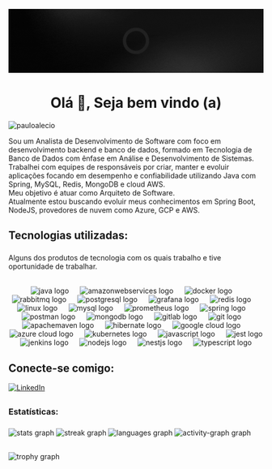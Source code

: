 ![PauloAlecio](https://github.com/PauloAlecio/PauloAlecio/blob/main/assets/red-Banner-1584px-396px.gif)
<h1 align="center">Olá 👋, Seja bem vindo (a) </h1>


<p align="left"> <img src="https://komarev.com/ghpvc/?username=pauloalecio&label=Visualizações%20de%20perfil&color=9a040a&style=flat" alt="pauloalecio" /> </p>

<p align="left">Sou um Analista de Desenvolvimento de Software com foco em desenvolvimento backend e banco de dados, formado em Tecnologia de Banco de Dados com ênfase em Análise e Desenvolvimento de Sistemas. 
  <br>
  Trabalhei com equipes de responsáveis por criar, manter e evoluir aplicações focando em desempenho e confiabilidade utilizando Java com Spring, MySQL, Redis, MongoDB e cloud AWS. 
  <br>
  Meu objetivo é atuar como Arquiteto de Software.
  <br>
  Atualmente estou buscando evoluir meus conhecimentos em Spring Boot, NodeJS, provedores de nuvem como Azure, GCP e AWS.
</p>

###

<h2 align="left">Tecnologias utilizadas: </h2>

###
<p align="left">Alguns dos produtos de tecnologia com os quais trabalho e tive oportunidade de trabalhar.</p>
<br clear="both">

<div align="center">
  <img src="https://skillicons.dev/icons?i=java" height="33" alt="java logo"  />
  <img width="14" />
  <img src="https://skillicons.dev/icons?i=aws" height="33" alt="amazonwebservices logo"  />
  <img width="14" />
  <img src="https://skillicons.dev/icons?i=docker" height="33" alt="docker logo"  />
  <img width="14" />
  <img src="https://skillicons.dev/icons?i=rabbitmq" height="33" alt="rabbitmq logo"  />
  <img width="14" />
  <img src="https://skillicons.dev/icons?i=postgres" height="33" alt="postgresql logo"  />
  <img width="14" />
  <img src="https://skillicons.dev/icons?i=grafana" height="33" alt="grafana logo"  />
  <img width="14" />
  <img src="https://skillicons.dev/icons?i=redis" height="33" alt="redis logo"  />
  <img width="14" />
  <img src="https://skillicons.dev/icons?i=linux" height="33" alt="linux logo"  />
  <img width="14" />
  <img src="https://skillicons.dev/icons?i=mysql" height="33" alt="mysql logo"  />
  <img width="14" />
  <img src="https://skillicons.dev/icons?i=prometheus" height="33" alt="prometheus logo"  />
  <img width="14" />
  <img src="https://skillicons.dev/icons?i=spring" height="33" alt="spring logo"  />
  <img width="14" />
  <img src="https://skillicons.dev/icons?i=postman" height="33" alt="postman logo"  />
  <img width="14" />
  <img src="https://skillicons.dev/icons?i=mongodb" height="33" alt="mongodb logo"  />
  <img width="14" />
  <img src="https://skillicons.dev/icons?i=gitlab" height="33" alt="gitlab logo"  />
  <img width="14" />
  <img src="https://skillicons.dev/icons?i=git" height="33" alt="git logo"  />
  <img width="14" />
  <img src="https://skillicons.dev/icons?i=maven" height="33" alt="apachemaven logo"  />
  <img width="14" />
  <img src="https://skillicons.dev/icons?i=hibernate" height="33" alt="hibernate logo"  />
  <img width="14" />
  <img src="https://skillicons.dev/icons?i=gcp" height="33" alt="google cloud logo"  />
  <img width="14" />
  <img src="https://skillicons.dev/icons?i=azure" height="33" alt="azure cloud logo"  />
  <img width="14" />
  <img src="https://skillicons.dev/icons?i=kubernetes" height="33" alt="kubernetes logo"  />
  <img width="14" />
  <img src="https://skillicons.dev/icons?i=js" height="33" alt="javascript logo"  />
  <img width="14" />
  <img src="https://skillicons.dev/icons?i=jest" height="33" alt="jest logo"  />
  <img width="14" />
  <img src="https://skillicons.dev/icons?i=jenkins" height="33" alt="jenkins logo"  />
  <img width="14" />
  <img src="https://skillicons.dev/icons?i=nodejs" height="33" alt="nodejs logo"  />
  <img width="14" />
  <img src="https://skillicons.dev/icons?i=nestjs" height="33" alt="nestjs logo"  />
  <img width="14" />
  <img src="https://skillicons.dev/icons?i=ts" height="33" alt="typescript logo"  />
  <img width="14" />
</div>

###

## Conecte-se comigo:

[![LinkedIn](https://img.shields.io/badge/LinkedIn-000?style=for-the-badge&logo=linkedin&logoColor=9a040a)](https://www.linkedin.com/in/paulo-alécio-da-silva/)


##
### Estatísticas: 

###

<div align="left">
  

<img src="https://github-readme-stats.vercel.app/api?username=PauloAlecio&hide_title=false&hide_rank=false&show_icons=true&include_all_commits=true&count_private=true&disable_animations=false&theme=shadow_red&locale=pt-BR&hide_border=false&custom_title=PAULO%20ALÉCIO%20DA%20SILVA" width="400" height="200" alt="stats graph"  />

<img src="https://streak-stats.demolab.com?user=PauloAlecio&locale=pt-br&hide_title=false&mode=weekly&theme=shadow_red&hide_border=false&border_radius=5&custom_title=PAULO%20ALECIO%20DA%20SILVA" width="400" height="200" alt="streak graph"  />
<img src="https://github-readme-stats.vercel.app/api/top-langs?username=PauloAlecio&locale=pt-br&hide_title=false&layout=compact&card_width=480&langs_count=8&theme=shadow_red&hide_border=false&custom_title=Linguagens%20mais%20utilizadas" 
   width="400" height="200" alt="languages graph"  />
<img src="https://github-readme-activity-graph.vercel.app/graph?username=PauloAlecio&theme=elegant&area=true&hide_border=false&hide_title=false&custom_title=Gr%C3%A1fico%20de%20Contribui%C3%A7%C3%B5es&radius=7" width="400" height="200" alt="activity-graph graph"  />

##
  
<img src="https://github-profile-trophy.vercel.app?username=PauloAlecio&theme=darkhub&column=5&margin-w=84&margin-h=7&row=1&no-frame=true&no-bg=true" height="150" alt="trophy graph"  />

</div>

##


